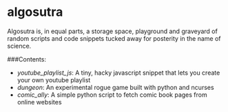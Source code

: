 # algosutra

Algosutra is, in equal parts, a storage space, playground and graveyard of random scripts and code snippets tucked away for posterity in the name of science.

###Contents:
* *youtube\_playlist\_js*: A tiny, hacky javascript snippet that lets you create your own youtube playlist
* *dungeon*: An experimental rogue game built with python and ncurses
* *comic_ally*: A simple python script to fetch comic book pages from online websites 
